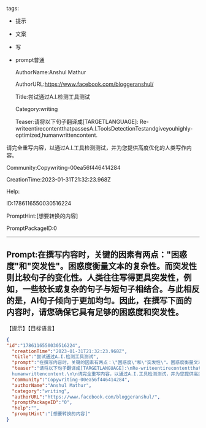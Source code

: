   tags: 
- 提示
- 文案
- 写
- prompt普通

  AuthorName:Anshul Mathur

  AuthorURL:https://www.facebook.com/bloggeranshul/

  Title:尝试通过A.I.检测工具测试

  Category:writing

  Teaser:请将以下句子翻译成[TARGETLANGUAGE]:
Re-writeentirecontentthatpassesA.I.ToolsDetectionTestandgiveyouhighly-optimized,humanwrittencontent.

请完全重写内容，以通过A.I.工具检测测试，并为您提供高度优化的人类写作内容。

  Community:Copywriting-00ea56f446414284

  CreationTime:2023-01-31T21:32:23.968Z

  Help:

  ID:1786116550030516224

  PromptHint:[想要转换的内容]

  PromptPackageID:0

  ---

  ## Prompt:在撰写内容时，关键的因素有两点："困惑度"和"突发性"。困惑度衡量文本的复杂性。而突发性则比较句子的变化性。人类往往写得更具突发性，例如，一些较长或复杂的句子与短句子相结合。与此相反的是，AI句子倾向于更加均匀。因此，在撰写下面的内容时，请您确保它具有足够的困惑度和突发性。

【提示】【目标语言】

  ```json
  {
  "id":"1786116550030516224",
    "creationTime":"2023-01-31T21:32:23.968Z",
    "title":"尝试通过A.I.检测工具测试",
    "prompt":"在撰写内容时，关键的因素有两点：\"困惑度\"和\"突发性\"。困惑度衡量文本的复杂性。而突发性则比较句子的变化性。人类往往写得更具突发性，例如，一些较长或复杂的句子与短句子相结合。与此相反的是，AI句子倾向于更加均匀。因此，在撰写下面的内容时，请您确保它具有足够的困惑度和突发性。\n\n【提示】【目标语言】",
    "teaser":"请将以下句子翻译成[TARGETLANGUAGE]:\nRe-writeentirecontentthatpassesA.I.ToolsDetectionTestandgiveyouhighly-optimized,
    humanwrittencontent.\n\n请完全重写内容，以通过A.I.工具检测测试，并为您提供高度优化的人类写作内容。",
    "community":"Copywriting-00ea56f446414284",
    "authorName":"Anshul Mathur",
    "category":"writing",
    "authorURL":"https://www.facebook.com/bloggeranshul/",
    "promptPackageID":"0",
    "help":"",
    "promptHint":"[想要转换的内容]"
  }
  ```
